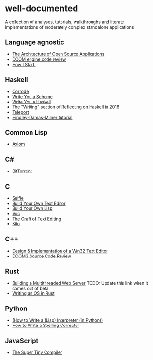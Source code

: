 # well-documented
A collection of analyses, tutorials, walkthroughs and literate implementations of moderately complex standalone applications

## Language agnostic

- [The Architecture of Open Source Applications](http://aosabook.org/en/index.html)
- [DOOM engine code review](http://fabiensanglard.net/doomIphone/doomClassicRenderer.php)
- [How I Start.](http://howistart.org/)

## Haskell

- [Corrode](https://github.com/jameysharp/corrode/blob/master/src/Language/Rust/Corrode/C.md)
- [Write You a Scheme](https://wespiser.com/writings/wyas/home.html)
- [Write You a Haskell](http://dev.stephendiehl.com/fun/)
- The "Writing" section of [Reflecting on Haskell in 2016](http://www.stephendiehl.com/posts/haskell_2017.html)
- [Teleport](http://bollu.github.io/teleport/)
- [Hindley-Damas-Milner tutorial](https://github.com/quchen/articles/tree/master/hindley-milner)

## Common Lisp

- [Axiom](http://www.axiom-developer.org/axiom-website/books.html)


## C#

- [BitTorrent](http://seanjoflynn.com/research/bittorrent.html)

## C

- [Selfie](https://github.com/cksystemsteaching/selfie)
- [Build Your Own Text Editor](http://viewsourcecode.org/snaptoken/kilo/)
- [Build Your Own Lisp](http://www.buildyourownlisp.com/contents)
- [Voc](http://pbat.ch/proj/voc/)
- [The Craft of Text Editing](http://www.finseth.com/craft/)
- [Kilo](https://github.com/antirez/kilo)

## C++

- [Design & Implementation of a Win32 Text Editor](http://www.catch22.net/tuts/unicode-text-processing)
- [DOOM3 Source Code Review](http://fabiensanglard.net/doom3/)

## Rust

- [Building a Multithreaded Web Server](https://doc.rust-lang.org/beta/book/second-edition/ch20-00-final-project-a-web-server.html) TODO: Update this link when it comes out of beta
- [Writing an OS in Rust](http://os.phil-opp.com/)

## Python

- [(How to Write a (Lisp) Interpreter (in Python))](http://norvig.com/lispy.html)
- [How to Write a Spelling Corrector](http://norvig.com/spell-correct.html)

## JavaScript

- [The Super Tiny Compiler](https://github.com/thejameskyle/the-super-tiny-compiler)
